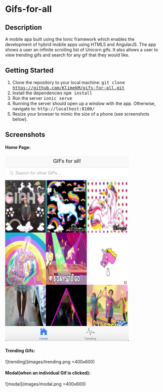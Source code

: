 # Gifs-for-all

## Description
A mobile app built using the Ionic framework which enables the development of hybrid mobile apps using HTML5 and AngularJS. The app shows a user an infinite scrolling list of Unicorn gifs. It also allows a user to view trending gifs and search for any gif that they would like.

## Getting Started
1. Clone the repository to your local machine: <tt>git clone https://github.com/KlimekM/gifs-for-all.git</tt>
2. Install the dependencies <tt>npm install</tt>
3. Run the server <tt>ionic serve</tt>
4. Running the server should open up a window with the app. Otherwise, navigate to: <tt>http://localhost:8100/</tt>
5. Resize your browser to mimic the size of a phone (see screenshots below).

## Screenshots

#### Home Page:
<img src="images/home.png" height="600" width="400" >

#### Trending Gifs:
![trending](images/trending.png =400x600)

#### Modal(when an individual Gif is clicked):
![modal](images/modal.png =400x600)
